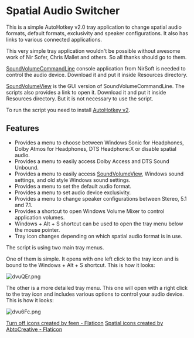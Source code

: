 # Spatial Audio Switcher
This is a simple AutoHotkey v2.0 tray application to change spatial audio formats, default formats, exclusivity and speaker configurations. It also has links to various connected applications.

This very simple tray application wouldn't be possible without awesome work of Nir Sofer, Chris Mallet and others. So all thanks should go to them.

[SoundVolumeCommandLine](https://www.nirsoft.net/utils/sound_volume_command_line.html) console application from NirSoft is needed to control the audio device. Download it and put it inside Resources directory.

[SoundVolumeView](https://www.nirsoft.net/utils/sound_volume_view.html) is the GUI version of SoundVolumeCommandLine. The scripts also provides a link to open it. Download it and put it inside Resources directory. But it is not necessary to use the script.

To run the script you need to install [AutoHotkey v2](https://www.autohotkey.com/).

## Features

* Provides a menu to choose between Windows Sonic for Headphones, Dolby Atmos for Headphones, DTS Headphone:X or disable spatial audio.
* Provides a menu to easily access Dolby Access and DTS Sound Unbound.
* Provides a menu to easily access [SoundVolumeView](https://www.nirsoft.net/utils/sound_volume_view.html), Windows sound settings, and old style Windows sound settings.
* Provides a menu to set the default audio format.
* Provides a menu to set audio device exclusivity.
* Provides a menu to change speaker configurations between Stereo, 5.1 and 7.1.
* Provides a shortcut to open Windows Volume Mixer to control application volumes.
* Windows + Alt + S shortcut can be used to open the tray menu below the mouse pointer.
* Tray icon changes depending on which spatial audio format is in use.

The script is using two main tray menus. 

One of them is simple. It opens with one left click to the tray icon and is bound to the Windows + Alt + S shortcut. This is how it looks:

![dvuQEr.png](https://imgpile.com/images/dvuQEr.png)

The other is a more detailed tray menu. This one will open with a right click to the tray icon and includes various options to control your audio device. This is how it looks:

![dvu6Fc.png](https://imgpile.com/images/dvu6Fc.png)

<a href="https://www.flaticon.com/free-icons/turn-off" title="turn off icons">Turn off icons created by feen - Flaticon</a>
<a href="https://www.flaticon.com/free-icons/spatial" title="spatial icons">Spatial icons created by AbtoCreative - Flaticon</a>
